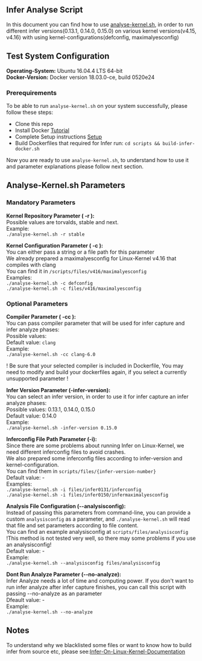 ## Infer Analyse Script ##
In this document you can find how to use [analyse-kernel.sh](../scripts/analyse-kernel.sh), in order to run different infer versions(0.13.1, 0.14.0, 0.15.0) on various kernel versions(v4.15, v4.16) with using kernel-configurations(defconfig, maximalyesconfig)  

## Test System Configuration ##
**Operating-System:** Ubuntu 16.04.4 LTS 64-bit  
**Docker-Version:** Docker version 18.03.0-ce, build 0520e24
### Prerequirements ###
To be able to run ```analyse-kernel.sh``` on your system successfully, please follow these steps:
- Clone this repo  
- Install Docker [Tutorial](https://www.digitalocean.com/community/tutorials/how-to-install-and-use-docker-on-ubuntu-16-04)  
- Complete Setup instructions [Setup](Setup.md)  
- Build Dockerfiles that required for Infer run: ```cd scripts && build-infer-docker.sh```  

Now you are ready to use ```analyse-kernel.sh```, to understand how to use it and parameter explanations please follow next section.  


## Analyse-Kernel.sh Parameters ##
### Mandatory Parameters ###
**Kernel Repository Parameter ( -r ):**  
Possible values are torvalds, stable and next.  
Example:  
```./analyse-kernel.sh -r stable```  

**Kernel Configuration Parameter ( -c ):**   
You can either pass a string or a file path for this parameter  
We already prepared a maximalyesconfig for Linux-Kernel v4.16 that compiles with clang  
You can find it in ```/scripts/files/v416/maximalyesconfig```  
Examples:  
```./analyse-kernel.sh -c defconfig```  
```./analyse-kernel.sh -c files/v416/maximalyesconfig```  

### Optional Parameters ###

**Compiler Parameter ( -cc ):**  
You can pass compiler parameter that will be used for infer capture and infer analyze phases:  
Possible values:  
Default value: ```clang```  
Example:  
```./analyse-kernel.sh -cc clang-6.0```  

! Be sure that your selected compiler is included in Dockerfile, You may need to modify and build your dockerfiles again, if you select a currently unsupported parameter !  

**Infer Version Parameter (-infer-version):**  
You can select an infer version, in order to use it for infer capture an infer analyze phases:  
Possible values: 0.13.1, 0.14.0, 0.15.0  
Default value: 0.14.0  
Example:  
```./analyse-kernel.sh -infer-version 0.15.0```  

**Inferconfig File Path Parameter (-i):**  
Since there are some problems about running Infer on Linux-Kernel, we need different inferconfig files to avoid crashes.  
We also prepared some inferconfig files according to infer-version and kernel-configuration.  
You can find them in ```scripts/files/{infer-version-number}```  
Default value: -  
Examples:  
```./analyse-kernel.sh -i files/infer0131/inferconfig```  
```./analyse-kernel.sh -i files/infer0150/infermaximalyesconfig```  

**Analysis File Configuration (--analysisconfig):**  
Instead of passing this parameters from command-line, you can provide a custom ```analysisconfig``` as a parameter, and ```./analyse-kernel.sh``` will read that file and set parameters according to file content.  
You can find an example analysisconfig at ```scripts/files/analysisconfig```  
!This method is not tested very well, so there may some problems if you use an analysisconfig!  
Default value: -  
Example:  
```./analyse-kernel.sh --analysisconfig files/analysisconfig```  

**Dont Run Analyze Parameter (--no-analyze):**  
Infer Analyze needs a lot of time and computing power. If you don't want to run infer analyze after infer capture finishes, you can call this script with passing --no-analyze as an parameter  
Dfeault value: -  
Example:  
```./analyse-kernel.sh --no-analyze```  

## Notes ##
To understand why we blacklisted some files or want to know how to build infer from source etc, please see:[Infer-On-Linux-Kernel-Documentation](InferOnLinuxKernel.md)  





